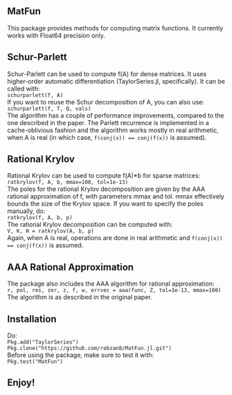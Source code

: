 ## MatFun
This package provides methods for computing matrix functions. It currently works with Float64 precision only.

## Schur-Parlett
Schur-Parlett can be used to compute f(A) for dense matrices. It uses higher-order automatic differentiation (TaylorSeries.jl, specifically). It can be called with:<br />
`schurparlett(f, A)`<br />
If you want to reuse the Schur decomposition of A, you can also use:<br />
`schurparlett(f, T, Q, vals)`<br />
The algorithm has a couple of performance improvements, compared to the one described in the paper. The Parlett recurrence is implemented in a cache-oblivious fashion and the algorithm works mostly in real arithmetic, when A is real (in which case, `f(conj(x)) == conj(f(x))` is assumed).

## Rational Krylov
Rational Krylov can be used to compute f(A)*b for sparse matrices:<br />
`ratkrylov(f, A, b, mmax=100, tol=1e-13)`<br />
The poles for the rational Krylov decomposition are given by the AAA rational approximation of f, with parameters mmax and tol. mmax effectively bounds the size of the Krylov space. If you want to specify the poles manually, do:<br />
`ratkrylov(f, A, b, p)`<br />
The rational Krylov decomposition can be computed with:<br />
`V, K, H = ratkrylov(A, b, p)`<br />
Again, when A is real, operations are done in real arithmetic and `f(conj(x)) == conj(f(x))` is assumed.

## AAA Rational Approximation
The package also includes the AAA algorithm for rational approximation:<br />
`r, pol, res, zer, z, f, w, errvec = aaa(func, Z, tol=1e-13, mmax=100)`<br />
The algorithm is as described in the original paper.

## Installation
Do:<br />
`Pkg.add("TaylorSeries")`<br />
`Pkg.clone("https://github.com/robzan8/MatFun.jl.git")`<br />
Before using the package, make sure to test it with:<br />
`Pkg.test("MatFun")`

## Enjoy!
